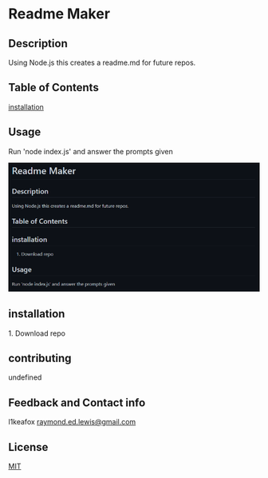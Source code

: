 # Readme Maker





## Description 
Using Node.js this creates a readme.md for future repos.


## Table of Contents 
[installation](#installation)
## Usage 
Run 'node index.js' and answer the prompts given


![Website](/assets/images/readme.PNG)

## installation 
<a name="installation"></a>1. Download repo 


## contributing 
undefined


## Feedback and Contact info
l1keafox
raymond.ed.lewis@gmail.com


## License
[MIT](https://choosealicense.com/licenses/mit/)


